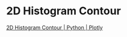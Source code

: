 # 2D Histogram Contour

[2D Histogram Contour | Python | Plotly](https://plotly.com/python/2d-histogram-contour/)